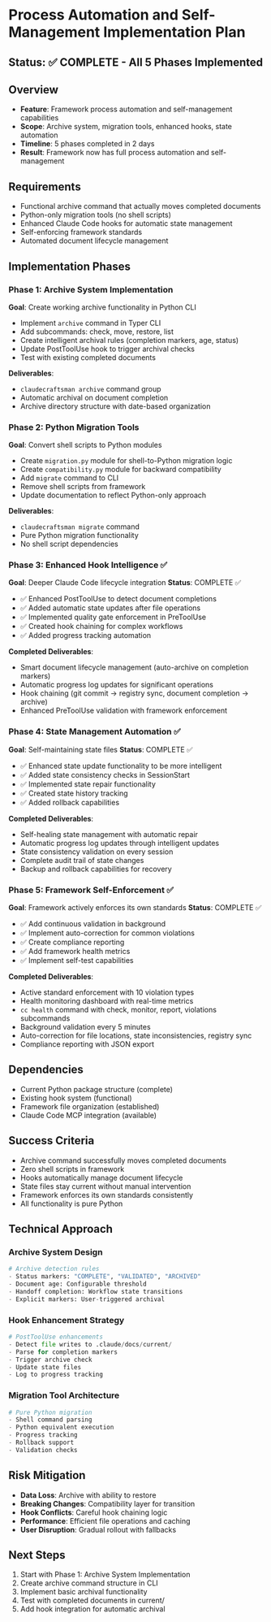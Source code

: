# Process Automation and Self-Management Implementation Plan

## Status: ✅ COMPLETE - All 5 Phases Implemented

## Overview
- **Feature**: Framework process automation and self-management capabilities
- **Scope**: Archive system, migration tools, enhanced hooks, state automation
- **Timeline**: 5 phases completed in 2 days
- **Result**: Framework now has full process automation and self-management

## Requirements
- Functional archive command that actually moves completed documents
- Python-only migration tools (no shell scripts)
- Enhanced Claude Code hooks for automatic state management
- Self-enforcing framework standards
- Automated document lifecycle management

## Implementation Phases

### Phase 1: Archive System Implementation
**Goal**: Create working archive functionality in Python CLI
- Implement `archive` command in Typer CLI
- Add subcommands: check, move, restore, list
- Create intelligent archival rules (completion markers, age, status)
- Update PostToolUse hook to trigger archival checks
- Test with existing completed documents

**Deliverables**:
- `claudecraftsman archive` command group
- Automatic archival on document completion
- Archive directory structure with date-based organization

### Phase 2: Python Migration Tools
**Goal**: Convert shell scripts to Python modules
- Create `migration.py` module for shell-to-Python migration logic
- Create `compatibility.py` module for backward compatibility
- Add `migrate` command to CLI
- Remove shell scripts from framework
- Update documentation to reflect Python-only approach

**Deliverables**:
- `claudecraftsman migrate` command
- Pure Python migration functionality
- No shell script dependencies

### Phase 3: Enhanced Hook Intelligence ✅
**Goal**: Deeper Claude Code lifecycle integration
**Status**: COMPLETE ✅
- ✅ Enhanced PostToolUse to detect document completions
- ✅ Added automatic state updates after file operations
- ✅ Implemented quality gate enforcement in PreToolUse
- ✅ Created hook chaining for complex workflows
- ✅ Added progress tracking automation

**Completed Deliverables**:
- Smart document lifecycle management (auto-archive on completion markers)
- Automatic progress log updates for significant operations
- Hook chaining (git commit → registry sync, document completion → archive)
- Enhanced PreToolUse validation with framework enforcement

### Phase 4: State Management Automation ✅
**Goal**: Self-maintaining state files
**Status**: COMPLETE ✅
- ✅ Enhanced state update functionality to be more intelligent
- ✅ Added state consistency checks in SessionStart
- ✅ Implemented state repair functionality
- ✅ Created state history tracking
- ✅ Added rollback capabilities

**Completed Deliverables**:
- Self-healing state management with automatic repair
- Automatic progress log updates through intelligent updates
- State consistency validation on every session
- Complete audit trail of state changes
- Backup and rollback capabilities for recovery

### Phase 5: Framework Self-Enforcement ✅
**Goal**: Framework actively enforces its own standards
**Status**: COMPLETE ✅
- ✅ Add continuous validation in background
- ✅ Implement auto-correction for common violations
- ✅ Create compliance reporting
- ✅ Add framework health metrics
- ✅ Implement self-test capabilities

**Completed Deliverables**:
- Active standard enforcement with 10 violation types
- Health monitoring dashboard with real-time metrics
- `cc health` command with check, monitor, report, violations subcommands
- Background validation every 5 minutes
- Auto-correction for file locations, state inconsistencies, registry sync
- Compliance reporting with JSON export

## Dependencies
- Current Python package structure (complete)
- Existing hook system (functional)
- Framework file organization (established)
- Claude Code MCP integration (available)

## Success Criteria
- Archive command successfully moves completed documents
- Zero shell scripts in framework
- Hooks automatically manage document lifecycle
- State files stay current without manual intervention
- Framework enforces its own standards consistently
- All functionality is pure Python

## Technical Approach

### Archive System Design
```python
# Archive detection rules
- Status markers: "COMPLETE", "VALIDATED", "ARCHIVED"
- Document age: Configurable threshold
- Handoff completion: Workflow state transitions
- Explicit markers: User-triggered archival
```

### Hook Enhancement Strategy
```python
# PostToolUse enhancements
- Detect file writes to .claude/docs/current/
- Parse for completion markers
- Trigger archive check
- Update state files
- Log to progress tracking
```

### Migration Tool Architecture
```python
# Pure Python migration
- Shell command parsing
- Python equivalent execution
- Progress tracking
- Rollback support
- Validation checks
```

## Risk Mitigation
- **Data Loss**: Archive with ability to restore
- **Breaking Changes**: Compatibility layer for transition
- **Hook Conflicts**: Careful hook chaining logic
- **Performance**: Efficient file operations and caching
- **User Disruption**: Gradual rollout with fallbacks

## Next Steps
1. Start with Phase 1: Archive System Implementation
2. Create archive command structure in CLI
3. Implement basic archival functionality
4. Test with completed documents in current/
5. Add hook integration for automatic archival
